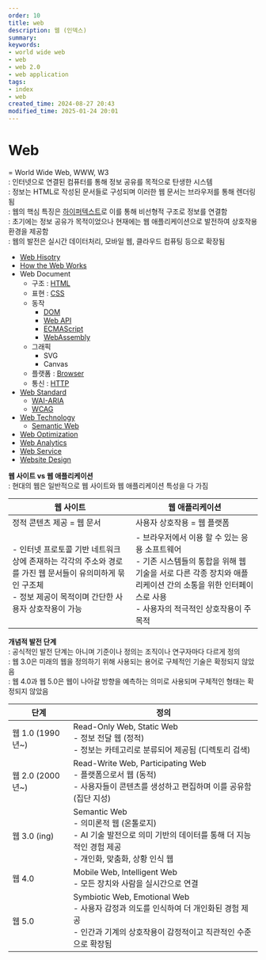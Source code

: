 ```yaml
---
order: 10
title: web
description: 웹 (인덱스)
summary:
keywords:
- world wide web
- web
- web 2.0
- web application
tags:
- index
- web
created_time: 2024-08-27 20:43
modified_time: 2025-01-24 20:01
---
```


# Web
= World Wide Web, WWW, W3  
: 인터넷으로 연결된 컴퓨터를 통해 정보 공유를 목적으로 탄생한 시스템  
: 정보는 HTML로 작성된 문서들로 구성되며 이러한 웹 문서는 브라우저를 통해 렌더링됨  
: 웹의 핵심 특징은 [하이퍼텍스트](./web-hisotry.md#hypertext)로 이를 통해 비선형적 구조로 정보를 연결함  
: 초기에는 정보 공유가 목적이었으나 현재에는 웹 애플리케이션으로 발전하여 상호작용 환경을 제공함  
: 웹의 발전은 실시간 데이터처리, 모바일 웹, 클라우드 컴퓨팅 등으로 확장됨  

- [Web Hisotry](./web-hisotry.md)
- [How the Web Works](./how-the-web-works.md)
- Web Document
  - 구조 : [HTML](./html/index.md)
  - 표현 : [CSS](./css/index.md)
  - 동작
    - [DOM](./dom/index.md)
    - [Web API](./api/index.md)
    - [ECMAScript](../language/js/index.md)
    - [WebAssembly](./web-technology/web-assembly.md)
  - 그래픽
    - SVG
    - Canvas
  - 플랫폼 : [Browser](./browser/index.md)
  - 통신 : [HTTP](./http/index.md)
- [Web Standard](./web-standard/index.md)
  - [WAI-ARIA](./web-standard/wai-aria.md)
  - [WCAG](./web-standard/wcag.md)
- [Web Technology](./web-technology/index.md)
  - [Semantic Web](./web-technology/semantic-web.md)
- [Web Optimization](./web-optimization/index.md)
- [Web Analytics](./web-analytics/index.md)
- [Web Service](./web-service/index.md)
- [Website Design](./website-design/index.md)


**웹 사이트 vs 웹 애플리케이션**  
: 현대의 웹은 일반적으로 웹 사이트와 웹 애플리케이션 특성을 다 가짐  

웹 사이트 | 웹 애플리케이션
---|---
정적 콘텐츠 제공 = 웹 문서 | 사용자 상호작용 = 웹 플랫폼
- 인터넷 프로토콜 기반 네트워크 상에 존재하는 각각의 주소와 경로를 가진 웹 문서들이 유의미하게 묶인 구조체 <br>- 정보 제공이 목적이며 간단한 사용자 상호작용이 가능 | - 브라우저에서 이용 할 수 있는 응용 소프트웨어 <br>- 기존 시스템들의 통합을 위해 웹 기술을 서로 다른 각종 장치와 애플리케이션 간의 소통을 위한 인터페이스로 사용 <br>- 사용자의 적극적인 상호작용이 주 목적


**개념적 발전 단계**  
: 공식적인 발전 단계는 아니며 기준이나 정의는 조직이나 연구자마다 다르게 정의  
: 웹 3.0은 미래의 웹을 정의하기 위해 사용되는 용어로 구체적인 기술은 확정되지 않았음  
: 웹 4.0과 웹 5.0은 웹이 나아갈 방향을 예측하는 의미로 사용되며 구체적인 형태는 확정되지 않았음  

단계 | 정의
---|---
웹 1.0 (1990년~) | Read-Only Web, Static Web <br> - 정보 전달 웹 (정적)<br> - 정보는 카테고리로 분류되어 제공됨 (디렉토리 검색)
웹 2.0 (2000년~) | Read-Write Web, Participating Web <br> - 플랫폼으로서 웹 (동적) <br> - 사용자들이 콘텐츠를 생성하고 편집하며 이를 공유함 (집단 지성)
웹 3.0 (ing)     | Semantic Web <br> - 의미론적 웹 (온톨로지) <br> - AI 기술 발전으로 의미 기반의 데이터를 통해 더 지능적인 경험 제공 <br> - 개인화, 맞춤화, 상황 인식 웹
웹 4.0           | Mobile Web, Intelligent Web <br> - 모든 장치와 사람을 실시간으로 연결  
웹 5.0           | Symbiotic Web, Emotional Web <br> - 사용자 감정과 의도를 인식하여 더 개인화된 경험 제공 <br> - 인간과 기계의 상호작용이 감정적이고 직관적인 수준으로 확장됨 
